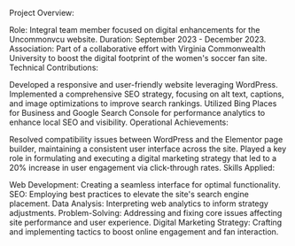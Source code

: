 Project Overview:

Role: Integral team member focused on digital enhancements for the Uncommonvcu website.
Duration: September 2023 - December 2023.
Association: Part of a collaborative effort with Virginia Commonwealth University to boost the digital footprint of the women's soccer fan site.
Technical Contributions:

Developed a responsive and user-friendly website leveraging WordPress.
Implemented a comprehensive SEO strategy, focusing on alt text, captions, and image optimizations to improve search rankings.
Utilized Bing Places for Business and Google Search Console for performance analytics to enhance local SEO and visibility.
Operational Achievements:

Resolved compatibility issues between WordPress and the Elementor page builder, maintaining a consistent user interface across the site.
Played a key role in formulating and executing a digital marketing strategy that led to a 20% increase in user engagement via click-through rates.
Skills Applied:

Web Development: Creating a seamless interface for optimal functionality.
SEO: Employing best practices to elevate the site's search engine placement.
Data Analysis: Interpreting web analytics to inform strategy adjustments.
Problem-Solving: Addressing and fixing core issues affecting site performance and user experience.
Digital Marketing Strategy: Crafting and implementing tactics to boost online engagement and fan interaction.
